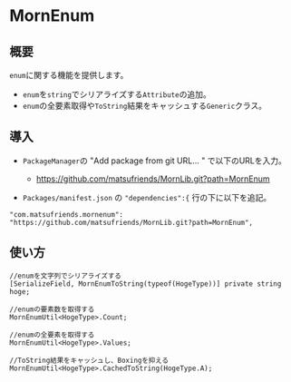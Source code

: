 # MornEnum
## 概要
`enum`に関する機能を提供します。
- `enum`を`string`でシリアライズする`Attribute`の追加。
- `enum`の全要素取得や`ToString`結果をキャッシュする`Generic`クラス。

## 導入

- `PackageManager`の "Add package from git URL... " で以下のURLを入力。
    - https://github.com/matsufriends/MornLib.git?path=MornEnum

- `Packages/manifest.json` の `"dependencies":{` 行の下に以下を追記。
```
"com.matsufriends.mornenum": "https://github.com/matsufriends/MornLib.git?path=MornEnum",
```

## 使い方
```
//enumを文字列でシリアライズする
[SerializeField, MornEnumToString(typeof(HogeType))] private string hoge;

//enumの要素数を取得する
MornEnumUtil<HogeType>.Count;

//enumの全要素を取得する
MornEnumUtil<HogeType>.Values;

//ToString結果をキャッシュし、Boxingを抑える
MornEnumUtil<HogeType>.CachedToString(HogeType.A);
```
